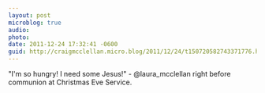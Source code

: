 ```yaml
---
layout: post
microblog: true
audio: 
photo: 
date: 2011-12-24 17:32:41 -0600
guid: http://craigmcclellan.micro.blog/2011/12/24/t150720582743371776.html
---
```

"I'm so hungry! I need some Jesus!" - @laura_mcclellan right before communion at Christmas Eve Service.
